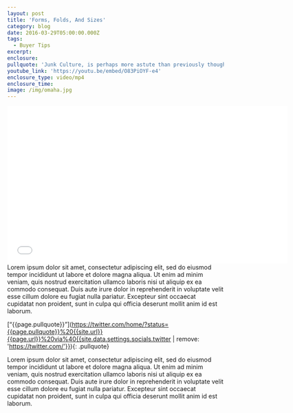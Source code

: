 ```yaml
---
layout: post
title: 'Forms, Folds, And Sizes'
category: blog
date: 2016-03-29T05:00:00.000Z
tags:
  - Buyer Tips
excerpt:
enclosure:
pullquote: 'Junk Culture, is perhaps more astute than previously thought.'
youtube_link: 'https://youtu.be/embed/O83PiOYF-e4'
enclosure_type: video/mp4
enclosure_time:
image: /img/omaha.jpg
---
```



<iframe id="video" width="652" height="367" src="{{page.youtube}}" frameborder="0" allowfullscreen=""></iframe>Lorem ipsum dolor sit amet, consectetur adipiscing elit, sed do eiusmod tempor incididunt ut labore et dolore magna aliqua. Ut enim ad minim veniam, quis nostrud exercitation ullamco laboris nisi ut aliquip ex ea commodo consequat. Duis aute irure dolor in reprehenderit in voluptate velit esse cillum dolore eu fugiat nulla pariatur. Excepteur sint occaecat cupidatat non proident, sunt in culpa qui officia deserunt mollit anim id est laborum.

[“{{page.pullquote}}”](https://twitter.com/home/?status={{page.pullquote}}%20{{site.url}}{{page.url}}%20via%40{{site.data.settings.socials.twitter | remove: 'https://twitter.com/'}}){: .pullquote}

Lorem ipsum dolor sit amet, consectetur adipiscing elit, sed do eiusmod tempor incididunt ut labore et dolore magna aliqua. Ut enim ad minim veniam, quis nostrud exercitation ullamco laboris nisi ut aliquip ex ea commodo consequat. Duis aute irure dolor in reprehenderit in voluptate velit esse cillum dolore eu fugiat nulla pariatur. Excepteur sint occaecat cupidatat non proident, sunt in culpa qui officia deserunt mollit anim id est laborum.